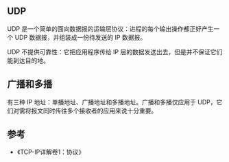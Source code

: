 ## UDP

UDP 是一个简单的面向数据报的运输层协议：进程的每个输出操作都正好产生一个 UDP 数据报，并组装成一份待发送的 IP 数据报。

UDP 不提供可靠性：它把应用程序传给 IP 层的数据发送出去，但是并不保证它们能到达目的地。

## 广播和多播

有三种 IP 地址：单播地址、广播地址和多播地址。广播和多播仅应用于 UDP，它们对需将报文同时传往多个接收者的应用来说十分重要。

## 参考

- 《TCP-IP详解卷1：协议》
